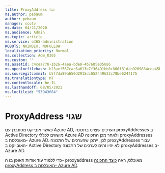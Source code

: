 ```yaml
---
title: ProxyAddress שגוי
ms.author: pebaum
author: pebaum
manager: scotv
ms.date: 04/21/2020
ms.audience: Admin
ms.topic: article
ms.service: o365-administration
ROBOTS: NOINDEX, NOFOLLOW
localization_priority: Normal
ms.collection: Adm_O365
ms.custom: ''
ms.assetid: c4cea778-1b26-4aea-bde8-4b7605e35886
ms.openlocfilehash: b23aef567cac6a613e7f36491bb0c860f81dab9209884cee45b717f1011952f9
ms.sourcegitcommit: b5f7da89a650d2915dc652449623c78be6247175
ms.translationtype: MT
ms.contentlocale: he-IL
ms.lasthandoff: 08/05/2021
ms.locfileid: "53943664"
---
```

# <a name="proxyaddress-incorrect"></a>ProxyAddress שגוי

כאשר אובייקט מסונכרן עם Azure AD, הערכים שצוינו בתכונה proxyAddresses ב- Active Directory מושווים לכללי Azure AD ולאחר מכן התכונה proxyAddresses מאוכלסת ב- Azure AD. לכן, ייתכן שהערכים של התכונה proxyAddresses עבור האובייקט ב- Active Directory לא יהיו זהים לערכים של התכונה proxyAddresses ב- Azure AD.
  
כדי ללמוד עוד אודות האופן בו ה- proxyaddress מאוכלס, ראה [כיצד התכונה proxyAddress מאוכלסת ב- Azure AD](https://support.microsoft.com/help/3190357/how-the-proxyaddresses-attribute-is-populated-in-azure-ad).
  

